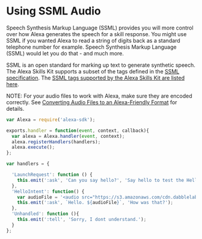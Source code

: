 # Using SSML Audio

Speech Synthesis Markup Language (SSML) provides you will more control over how Alexa generates the speech for a skill response. You might use SSML if you wanted Alexa to read a string of digits back as a standard telephone number for example. Speech Synthesis Markup Language (SSML) would let you do that - and much more.

SSML is an open standard for marking up text to generate synthetic speech. The Alexa Skills Kit supports a subset of the tags defined in the [SSML specification](https://www.w3.org/TR/speech-synthesis/). The [SSML tags supported by the Alexa Skills Kit are listed here](https://developer.amazon.com/public/solutions/alexa/alexa-skills-kit/docs/speech-synthesis-markup-language-ssml-reference#ssml-supported).


NOTE: For your audio files to work with Alexa, make sure they are encoded correctly. See [Converting Audio Files to an Alexa-Friendly Format](https://developer.amazon.com/public/solutions/alexa/alexa-skills-kit/docs/speech-synthesis-markup-language-ssml-reference#h3_converting_mp3) for details.

```javascript
var Alexa = require('alexa-sdk');

exports.handler = function(event, context, callback){
  var alexa = Alexa.handler(event, context);
  alexa.registerHandlers(handlers);
  alexa.execute();
};

var handlers = {

  'LaunchRequest': function () {
    this.emit(':ask', 'Can you say hello?', 'Say hello to test the Hello Intent.');
  },
  'HelloIntent': function() {
    var audioFile = '<audio src="https://s3.amazonaws.com/cdn.dabblelab.com/audio/one-small-step-for-man.mp3" />';
    this.emit(':ask', `Hello. ${audioFile}`, 'How was that?');
  },
  'Unhandled': function (){
    this.emit(':tell', 'Sorry, I dont understand.');
  }
};
```

